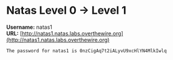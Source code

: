 # Natas Level 0 → Level 1

**Username:** natas1  
**URL:** [http://natas1.natas.labs.overthewire.org](http://natas1.natas.labs.overthewire.org)

```html
The password for natas1 is 0nzCigAq7t2iALyvU9xcHlYN4MlkIwlq
```
